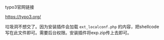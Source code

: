typo3官网链接

https://typo3.org/

垃圾洞不想交了。因为安装插件会加载 `ext_localconf.php` 的内容，把shellcode写在此文件即可。需要后台权限。安装插件将exp.zip传上去即可。